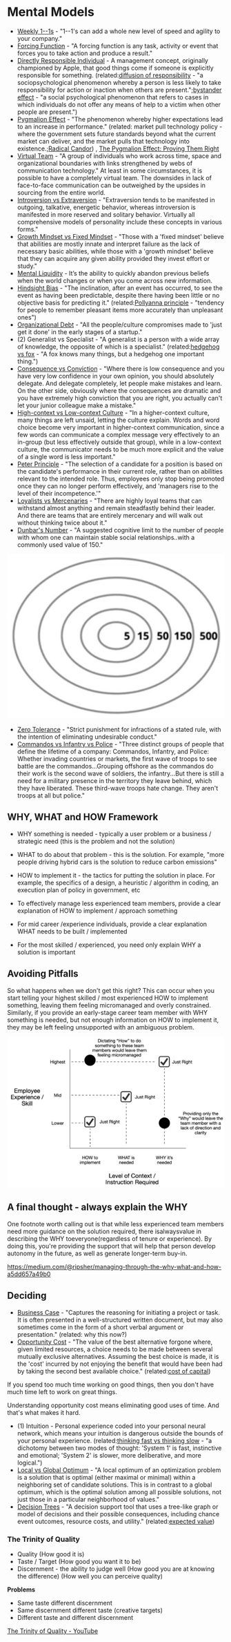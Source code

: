 # Mental Models

- [Weekly 1--1s](https://www.quora.com/What-are-some-good-tips-for-1-1s-with-your-employees) - "1--1's can add a whole new level of speed and agility to your company."
- [Forcing Function](https://en.wikipedia.org/wiki/Forcing_function) - "A forcing function is any task, activity or event that forces you to take action and produce a result."
- [Directly Responsible Individual](https://www.quora.com/How-well-does-Apples-Directly-Responsible-Individual-DRI-model-work-in-practice) - A management concept, originally championed by Apple, that good things come if someone is explicitly responsible for something. (related:[diffusion of responsibility](https://en.wikipedia.org/wiki/Diffusion_of_responsibility) - "a sociopsychological phenomenon whereby a person is less likely to take responsibility for action or inaction when others are present.";[bystander effect](https://en.wikipedia.org/wiki/Bystander_effect) - "a social psychological phenomenon that refers to cases in which individuals do not offer any means of help to a victim when other people are present.")
- [Pygmalion Effect](https://en.wikipedia.org/wiki/Pygmalion_effect) - "The phenomenon whereby higher expectations lead to an increase in performance." (related: market pull technology policy - where the government sets future standards beyond what the current market can deliver, and the market pulls that technology into existence.;[Radical Candor](http://firstround.com/review/radical-candor-the-surprising-secret-to-being-a-good-boss/)) , [The Pygmalion Effect: Proving Them Right](https://fs.blog/pygmalion-effect/)
- [Virtual Team](https://en.wikipedia.org/wiki/Virtual_team) - "A group of individuals who work across time, space and organizational boundaries with links strengthened by webs of communication technology." At least in some circumstances, it is possible to have a completely virtual team. The downsides in lack of face-to-face communication can be outweighed by the upsides in sourcing from the entire world.
- [Introversion vs Extraversion](https://en.wikipedia.org/wiki/Extraversion_and_introversion) - "Extraversion tends to be manifested in outgoing, talkative, energetic behavior, whereas introversion is manifested in more reserved and solitary behavior. Virtually all comprehensive models of personality include these concepts in various forms."
- [Growth Mindset vs Fixed Mindset](https://en.wikipedia.org/wiki/Mindset#Fixed_mindset_and_growth_mindset) - "Those with a 'fixed mindset' believe that abilities are mostly innate and interpret failure as the lack of necessary basic abilities, while those with a 'growth mindset' believe that they can acquire any given ability provided they invest effort or study."
- [Mental Liquidity](https://collabfund.com/blog/mental-liquidity/) - It’s the ability to quickly abandon previous beliefs when the world changes or when you come across new information.
- [Hindsight Bias](https://en.wikipedia.org/wiki/Hindsight_bias) - "The inclination, after an event has occurred, to see the event as having been predictable, despite there having been little or no objective basis for predicting it." (related:[Pollyanna principle](https://en.wikipedia.org/wiki/Pollyanna_principle) - "tendency for people to remember pleasant items more accurately than unpleasant ones")
- [Organizational Debt](https://steveblank.com/2015/05/19/organizational-debt-is-like-technical-debt-but-worse/) - "All the people/culture compromises made to 'just get it done' in the early stages of a startup."
- (2) Generalist vs Specialist - "A generalist is a person with a wide array of knowledge, the opposite of which is a specialist." (related:[hedgehog vs fox](https://en.wikipedia.org/wiki/The_Hedgehog_and_the_Fox) - "A fox knows many things, but a hedgehog one important thing.")
- [Consequence vs Conviction](http://genius.com/Keith-rabois-lecture-14-how-to-operate-annotated) - "Where there is low consequence and you have very low confidence in your own opinion, you should absolutely delegate. And delegate completely, let people make mistakes and learn. On the other side, obviously where the consequences are dramatic and you have extremely high conviction that you are right, you actually can't let your junior colleague make a mistake."
- [High-context vs Low-context Culture](https://en.wikipedia.org/wiki/High-_and_low-context_cultures) - "In a higher-context culture, many things are left unsaid, letting the culture explain. Words and word choice become very important in higher-context communication, since a few words can communicate a complex message very effectively to an in-group (but less effectively outside that group), while in a low-context culture, the communicator needs to be much more explicit and the value of a single word is less important."
- [Peter Principle](https://en.wikipedia.org/wiki/Peter_principle) - "The selection of a candidate for a position is based on the candidate's performance in their current role, rather than on abilities relevant to the intended role. Thus, employees only stop being promoted once they can no longer perform effectively, and 'managers rise to the level of their incompetence.'"
- [Loyalists vs Mercenaries](http://avc.com/2015/06/loyalists-vs-mercenaries/) - "There are highly loyal teams that can withstand almost anything and remain steadfastly behind their leader. And there are teams that are entirely mercenary and will walk out without thinking twice about it."
- [Dunbar's Number](https://en.wikipedia.org/wiki/Dunbar%27s_number) - "A suggested cognitive limit to the number of people with whom one can maintain stable social relationships..with a commonly used value of 150."

![image](../media/Mental-Models-image1-mm.jpg)

- [Zero Tolerance](https://en.wikipedia.org/wiki/Zero_tolerance) - "Strict punishment for infractions of a stated rule, with the intention of eliminating undesirable conduct."
- [Commandos vs Infantry vs Police](https://blog.codinghorror.com/commandos-infantry-and-police/) - "Three distinct groups of people that define the lifetime of a company: Commandos, Infantry, and Police: Whether invading countries or markets, the first wave of troops to see battle are the commandos...Grouping offshore as the commandos do their work is the second wave of soldiers, the infantry...But there is still a need for a military presence in the territory they leave behind, which they have liberated. These third-wave troops hate change. They aren't troops at all but police."

## WHY, WHAT and HOW Framework

- WHY something is needed - typically a user problem or a business / strategic need (this is the problem and not the solution)
- WHAT to do about that problem - this is the solution. For example, "more people driving hybrid cars is the solution to reduce carbon emissions"
- HOW to implement it - the tactics for putting the solution in place. For example, the specifics of a design, a heuristic / algorithm in coding, an execution plan of policy in government, etc

- To effectively manage less experienced team members, provide a clear explanation of HOW to implement / approach something
- For mid career /experience individuals, provide a clear explanation WHAT needs to be built / implemented
- For the most skilled / experienced, you need only explain WHY a solution is important

## Avoiding Pitfalls

So what happens when we don't get this right? This can occur when you start telling your highest skilled / most experienced HOW to implement something, leaving them feeling micromanaged and overly constrained. Similarly, if you provide an early-stage career team member with WHY something is needed, but not enough information on HOW to implement it, they may be left feeling unsupported with an ambiguous problem.

![image](../media/Mental-Models-mm-image2.jpg)

## A final thought - always explain the WHY

One footnote worth calling out is that while less experienced team members need more guidance on the solution required, there isalwaysvalue in describing the WHY toeveryone(regardless of tenure or experience). By doing this, you're providing the support that will help that person develop autonomy in the future, as well as generate longer-term buy-in.

https://medium.com/@ripsher/managing-through-the-why-what-and-how-a5dd657a49b0

## Deciding

- [Business Case](https://en.wikipedia.org/wiki/Business_case) - "Captures the reasoning for initiating a project or task. It is often presented in a well-structured written document, but may also sometimes come in the form of a short verbal argument or presentation." (related: why this now?)
- [Opportunity Cost](https://en.wikipedia.org/wiki/Opportunity_cost) - "The value of the best alternative forgone where, given limited resources, a choice needs to be made between several mutually exclusive alternatives. Assuming the best choice is made, it is the 'cost' incurred by not enjoying the benefit that would have been had by taking the second best available choice." (related:[cost of capital](https://en.wikipedia.org/wiki/Cost_of_capital))

If you spend too much time working on good things, then you don't have much time left to work on great things.

Understanding opportunity cost means eliminating good uses of time. And that's what makes it hard.

- (1) Intuition - Personal experience coded into your personal neural network, which means your intuition is dangerous outside the bounds of your personal experience. (related:[thinking fast vs thinking slow](https://en.wikipedia.org/wiki/Thinking,_Fast_and_Slow) - "a dichotomy between two modes of thought: 'System 1' is fast, instinctive and emotional; 'System 2' is slower, more deliberative, and more logical.")
- [Local vs Global Optimum](https://en.wikipedia.org/wiki/Local_optimum) - "A local optimum of an optimization problem is a solution that is optimal (either maximal or minimal) within a neighboring set of candidate solutions. This is in contrast to a global optimum, which is the optimal solution among all possible solutions, not just those in a particular neighborhood of values."
- [Decision Trees](https://en.wikipedia.org/wiki/Decision_tree) - "A decision support tool that uses a tree-like graph or model of decisions and their possible consequences, including chance event outcomes, resource costs, and utility." (related:[expected value](https://en.wikipedia.org/wiki/Expected_value))

### The Trinity of Quality

- Quality (How good it is)
- Taste / Target (How good you want it to be)
- Discernment - the ability to judge well (How good you are at knowing the difference) (How well you can perceive quality)

**Problems**

- Same taste different discernment
- Same discernment different taste (creative targets)
- Different taste and different discernment

[The Trinity of Quality - YouTube](https://www.youtube.com/watch?v=TWBEi4ZcLu4)
